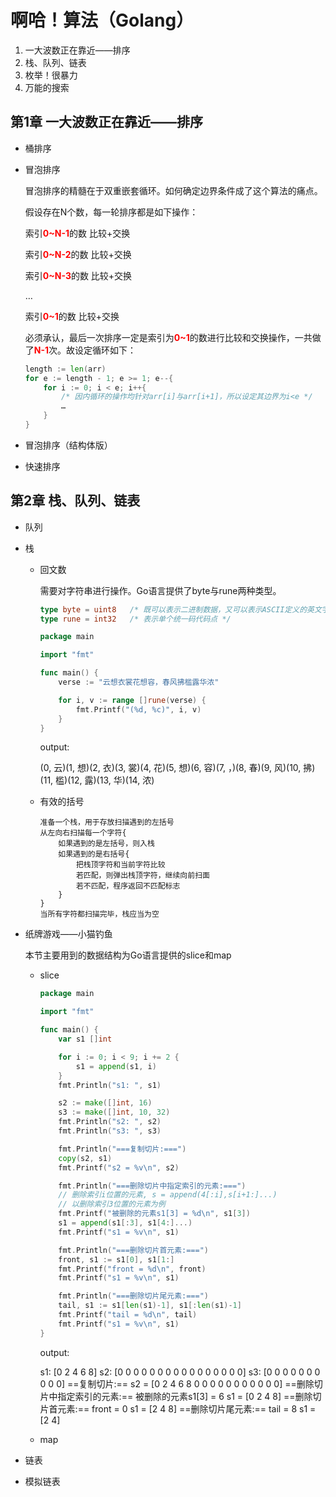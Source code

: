 # 啊哈！算法（Golang）

1. 一大波数正在靠近——排序
2. 栈、队列、链表
3. 枚举！很暴力
4. 万能的搜索

## 第1章 一大波数正在靠近——排序

* 桶排序

* 冒泡排序

  冒泡排序的精髓在于双重嵌套循环。如何确定边界条件成了这个算法的痛点。

  假设存在N个数，每一轮排序都是如下操作：

  索引<span style="color:red">**0~N-1**</span>的数 比较+交换

  索引<span style="color:red">**0~N-2**</span>的数 比较+交换

  索引<span style="color:red">**0~N-3**</span>的数 比较+交换

  …

  索引<span style="color:red">**0~1**</span>的数     比较+交换

  必须承认，最后一次排序一定是索引为<span style="color:red">**0~1**</span>的数进行比较和交换操作，一共做了<span style="color:red">**N-1**</span>次。故设定循环如下：

  ```go
  length := len(arr)
  for e := length - 1; e >= 1; e--{
      for i := 0; i < e; i++{
          /* 因内循环的操作均针对arr[i]与arr[i+1]，所以设定其边界为i<e */
          …
      }
  }
  ```

* 冒泡排序（结构体版）

* 快速排序

## 第2章 栈、队列、链表

+ 队列

+ 栈

  * 回文数

    需要对字符串进行操作。Go语言提供了byte与rune两种类型。

    ```go
    type byte = uint8	/* 既可以表示二进制数据，又可以表示ASCII定义的英文字符 */
    type rune = int32	/* 表示单个统一码代码点 */
    ```

    ```go
    package main
    
    import "fmt"
    
    func main() {
    	verse := "云想衣裳花想容，春风拂槛露华浓"
    
    	for i, v := range []rune(verse) {
    		fmt.Printf("(%d, %c)", i, v)
    	}
    }
    ```

    output:

    (0, 云)(1, 想)(2, 衣)(3, 裳)(4, 花)(5, 想)(6, 容)(7, ，)(8, 春)(9, 风)(10, 拂)(11, 槛)(12, 露)(13, 华)(14, 浓)

  * 有效的括号

    ```
    准备一个栈，用于存放扫描遇到的左括号
    从左向右扫描每一个字符{
    	如果遇到的是左括号，则入栈
    	如果遇到的是右括号{
    		把栈顶字符和当前字符比较
    		若匹配，则弹出栈顶字符，继续向前扫面
    		若不匹配，程序返回不匹配标志
    	}
    }
    当所有字符都扫描完毕，栈应当为空
    ```

+ 纸牌游戏——小猫钓鱼

  本节主要用到的数据结构为Go语言提供的slice和map

  + slice

    ```go
    package main
    
    import "fmt"
    
    func main() {
    	var s1 []int
    
    	for i := 0; i < 9; i += 2 {
    		s1 = append(s1, i)
    	}
    	fmt.Println("s1: ", s1)
    
    	s2 := make([]int, 16)
    	s3 := make([]int, 10, 32)
    	fmt.Println("s2: ", s2)
    	fmt.Println("s3: ", s3)
    
    	fmt.Println("===复制切片:===")
    	copy(s2, s1)
    	fmt.Printf("s2 = %v\n", s2)
    
    	fmt.Println("===删除切片中指定索引的元素:===")
    	// 删除索引i位置的元素, s = append(4[:i],s[i+1:]...)
    	// 以删除索引3位置的元素为例
    	fmt.Printf("被删除的元素s1[3] = %d\n", s1[3])
    	s1 = append(s1[:3], s1[4:]...)
    	fmt.Printf("s1 = %v\n", s1)
    
    	fmt.Println("===删除切片首元素:===")
    	front, s1 := s1[0], s1[1:]
    	fmt.Printf("front = %d\n", front)
    	fmt.Printf("s1 = %v\n", s1)
    
    	fmt.Println("===删除切片尾元素:===")
    	tail, s1 := s1[len(s1)-1], s1[:len(s1)-1]
    	fmt.Printf("tail = %d\n", tail)
    	fmt.Printf("s1 = %v\n", s1)
    }
    ```

    output:

    s1:  [0 2 4 6 8]
    s2:  [0 0 0 0 0 0 0 0 0 0 0 0 0 0 0 0]
    s3:  [0 0 0 0 0 0 0 0 0 0]
    ==复制切片:==
    s2 = [0 2 4 6 8 0 0 0 0 0 0 0 0 0 0 0]
    ==删除切片中指定索引的元素:==
    被删除的元素s1[3] = 6
    s1 = [0 2 4 8]
    ==删除切片首元素:==
    front = 0
    s1 = [2 4 8]
    ==删除切片尾元素:==
    tail = 8
    s1 = [2 4]

  + map

+ 链表

+ 模拟链表

